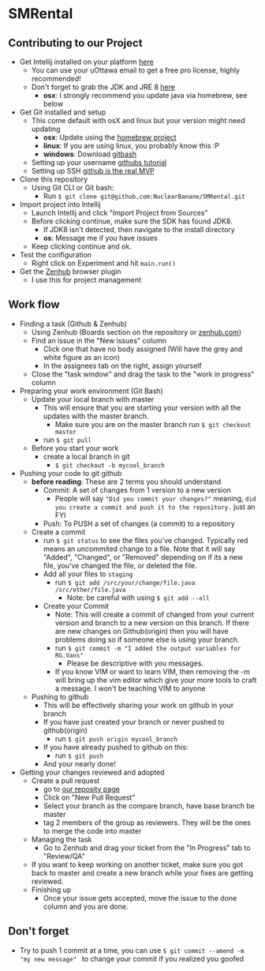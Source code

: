 # SMRental

## Contributing to our Project

* Get Intellij installed on your platform [here](https://www.jetbrains.com/)
  * You can use your uOttawa email to get a free pro license, highly recommended!
  * Don't forget to grab the JDK and JRE 8 [here](http://www.oracle.com/technetwork/java/javase/downloads/jdk8-downloads-2133151.html)
     * __osx__: I strongly recommend you update java via homebrew, see below
* Get Git installed and setup
   * This come default with osX and linux but your version might need updating
      * __osx__: Update using the [homebrew project](https://brew.sh/)
      * __linux__: If you are using linux, you probably know this :P
      * __windows__: Download [gitbash](https://git-scm.com/downloads)
   * Setting up your username [githubs tutorial](https://help.github.com/articles/setting-your-username-in-git/)
   * Setting up SSH [github is the real MVP](https://help.github.com/articles/connecting-to-github-with-ssh/)
* Clone this repository
   * Using Git CLI or Git bash:
      * Run ```$ git clone git@github.com:NuclearBanane/SMRental.git```
* Import project into Intellij
   * Launch Intellij and click "Import Project from Sources"
   * Before clicking continue, make sure the SDK has found JDK8.
      * If JDK8 isn't detected, then navigate to the install directory
      * __os__: Message me if you have issues
   * Keep clicking continue and ok.
* Test the configuration
   * Right click on Experiment and hit ```main.run()```
* Get the [Zenhub](https://www.zenhub.com/) browser plugin
   * I use this for project management

## Work flow
* Finding a task (Github & Zenhub)
  * Using Zenhub (Boards section on the repository or [zenhub.com](zenhub.com))
  * Find an issue in the "New issues" column
    * Click one that have no body assigned (Will have the grey and white figure as an icon)
	* In the assignees tab on the right, assign yourself
  * Close the "task window" and drag the task to the "work in progress" column
* Preparing your work environment (Git Bash)
  * Update your local branch with master
    * This will ensure that you are starting your version with all the updates with the master branch.
	  * Make sure you are on the master branch run ```$ git checkout master```
    * run ```$ git pull```
  * Before you start your work
    * create a local branch in git
      * ```$ git checkout -b mycool_branch```
* Pushing your code to git github
  * __before reading__: These are 2 terms you should understand
    * Commit: A set of changes from 1 version to a new version
	  * People will say ```"Did you commit your changes?"``` meaning, ```did you create a commit and push it to the repository.``` just an FYI
	* Push: To PUSH a set of changes (a commit) to a repository
  * Create a commit
    * run ```$ git status``` to see the files you've changed. Typically red means an uncommited change to a file. Note that it will say "Added", "Changed", or "Removed" depending on if its a new file, you've changed the file, or deleted the file.
	* Add all your files to `staging`
	  * run ```$ git add /src/your/change/file.java /src/other/file.java```
	    * Note: be careful with using ```$ git add --all```
	* Create your Commit
	  * Note: This will create a commit of changed from your current version and branch to a new version on this branch. If there are new changes on Github(origin) then you will have problems doing so if someone else is using your branch.
	  * run ```$ git commit -m "I added the output variables for RG.Vans"```
	    * Please be descriptive with you messages.
	  * If you know VIM or want to learn VIM, then removing the -m will bring up the vim editor which give your more tools to craft a message. I won't be teaching VIM to anyone
  * Pushing to github
    * This will be effectively sharing your work on github in your branch
	* If you have just created your branch or never pushed to github(origin)
	  * run ```$ git push origin mycool_branch```
	* If you have already pushed to github on this:
	  * run ```$ git push```
    * And your nearly done!
* Getting your changes reviewed and adopted
  * Create a pull request
    * go to [our reposity page](github.com/NuclearBanane/SMRental)
	* Click on "New Pull Request"
	* Select your branch as the compare branch, have base branch be master
	* tag 2 members of the group as reviewers. They will be the ones to merge the code into master
  * Managing the task
    * Go to Zenhub and drag your ticket from the "In Progress" tab to "Review/QA"
  * If you want to keep working on another ticket, make sure you got back to master and create a new branch while your fixes are getting reviewed.
  * Finishing up
    * Once your issue gets accepted, move the issue to the done column and you are done.

## Don't forget
* Try to push 1 commit at a time, you can use ```$ git commit --amend -m "my new message" ``` to change your commit if you realized you goofed

